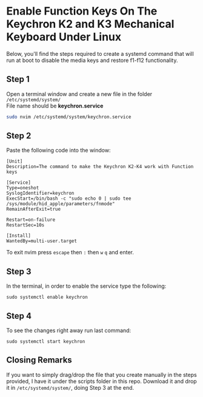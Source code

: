 # Enable Function Keys On The Keychron K2 and K3 Mechanical Keyboard Under Linux


Below, you'll find the steps required to create a systemd command that will run at boot to disable the media keys and restore f1-f12 functionality.

## Step 1

Open a terminal window and create a new file in the folder \
`/etc/systemd/system/`\
File name should be **keychron.service**

```bash
sudo nvim /etc/systemd/system/keychron.service
```

## Step 2

Paste the following code into the window:

```
[Unit]
Description=The command to make the Keychron K2-K4 work with Function keys

[Service]
Type=oneshot
SyslogIdentifier=keychron
ExecStart=/bin/bash -c "sudo echo 0 | sudo tee /sys/module/hid_apple/parameters/fnmode"
RemainAfterExit=true

Restart=on-failure
RestartSec=10s

[Install]
WantedBy=multi-user.target
```

To exit nvim press `escape` then `:` then `w` `q` and enter.

## Step 3

In the terminal, in order to enable the service type the following:

```shell
sudo systemctl enable keychron
```

## Step 4

To see the changes right away run last command:

```shell
sudo systemctl start keychron
```

## Closing Remarks

If you want to simply drag/drop the file that you create manually in the steps provided, I have it under the scripts folder in this repo. Download it and drop it in `/etc/systemd/system/`, doing Step 3 at the end.

